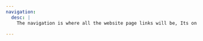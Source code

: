 ```yaml
---
navigation:
  desc: |
    The navigation is where all the website page links will be, Its on every page on top of the header image so consumers can navigate to other pages without going home.

---
```

